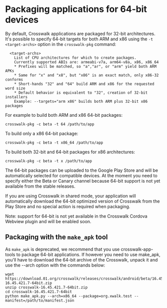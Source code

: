 # Packaging applications for 64-bit devices

By default, Crosswalk applications are packaged for 32-bit architectures. It's possible to specify 64-bit targets for both ARM and x86 using the `-t <target-archs>` option in the `crosswalk-pkg` command:

```
  <target-archs>
    List of CPU architectures for which to create packages.
    Currently supported ABIs are: armeabi-v7a, arm64-v8a, x86, x86_64
    * Prefixes will be matched, so "a","ar", or "arm" yield both ARM APKs
    * Same for "x" and "x8", but "x86" is an exact match, only x86-32 conforms
    * Short-hands "32" and "64" build ARM and x86 for the requested word size
    * Default behavior is equivalent to "32", creation of 32-bit installers
    Example: --targets="arm x86" builds both ARM plus 32-bit x86 packages
```

For example to build both ARM and x86 64-bit packages:

```
crosswalk-pkg -c beta -t 64 /path/to/app
```

To build only a x86 64-bit package:

```
crosswalk-pkg -c beta -t x86_64 /path/to/app
```

To build both 32-bit and 64-bit packages for x86 architectures:

```
crosswalk-pkg -c beta -t x /path/to/app
```

The 64-bit packages can be uploaded to the Google Play Store and will be automatically selected for compatible devices. At the moment you need to specify either the Beta or Canary channel because 64-bit support is not yet available from the stable releases.

If you are using Crosswalk in shared mode, your application will automatically download the 64-bit optimized version of Crosswalk from the Play Store and no special action is required when packaging.

Note: support for 64-bit is not yet available in the Crosswalk Cordova Webview plugin and will be enabled soon.

## Packaging with the `make_apk` tool

As `make_apk` is deprecated, we recommend that you use crosswalk-app-tools to package 64-bit applications. If however you need to use make_apk, you'll have to download the 64-bit archive of the Crosswalk, unpack it and use the --arch option with the commands below:

```
wget https://download.01.org/crosswalk/releases/crosswalk/android/beta/16.45.421.7/crosswalk-16.45.421.7-64bit.zip
unzip crosswalk-16.45.421.7-64bit.zip
cd crosswalk-16.45.421.7-64bit
python make_apk.py --arch=x86_64 --package=org.xwalk.test --manifest=/path/to/manifest.json
```